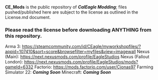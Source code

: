 **CE_Mods** is the public repository of ***CalEagle Modding***; files pushed/published here are subject to the license as outlined in the License.md document. 

### Please read the license before downloading ANYTHING from this repository.

Arma 3: https://steamcommunity.com/id/CEagle/myworkshopfiles/?appid=107410&sort=score&browsefilter=myfiles&view=imagewall
Nexus (Main): https://next.nexusmods.com/profile/EagleStudios
Nexus (Fallout London): https://next.nexusmods.com/profile/EagleStudios/mods?gameId=6332
Factorio: https://mods.factorio.com/user/Cjonas97
Farming Simulator 22: ***Coming Soon***
Minecraft: ***Coming Soon***
